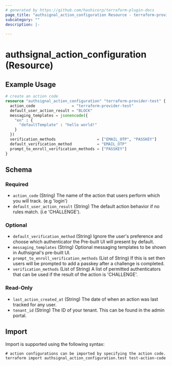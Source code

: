 ```yaml
---
# generated by https://github.com/hashicorp/terraform-plugin-docs
page_title: "authsignal_action_configuration Resource - terraform-provider-authsignal"
subcategory: ""
description: |-
  
---
```


# authsignal_action_configuration (Resource)



## Example Usage

```terraform
# create an action code
resource "authsignal_action_configuration" "terraform-provider-test" {
  action_code                = "terraform-provider-test"
  default_user_action_result = "BLOCK"
  messaging_templates = jsonencode({
    "en" : {
      "defaultTemplate" : "hello world!"
    }
  })
  verification_methods                  = ["EMAIL_OTP", "PASSKEY"]
  default_verification_method           = "EMAIL_OTP"
  prompt_to_enroll_verification_methods = ["PASSKEY"]
}
```

<!-- schema generated by tfplugindocs -->
## Schema

### Required

- `action_code` (String) The name of the action that users perform which you will track. (e.g 'login')
- `default_user_action_result` (String) The default action behavior if no rules match. (i.e 'CHALLENGE').

### Optional

- `default_verification_method` (String) Ignore the user's preference and choose which authenticator the Pre-built UI will present by default.
- `messaging_templates` (String) Optional messaging templates to be shown in Authsignal's pre-built UI.
- `prompt_to_enroll_verification_methods` (List of String) If this is set then users will be prompted to add a passkey after a challenge is completed.
- `verification_methods` (List of String) A list of permitted authenticators that can be used if the result of the action is 'CHALLENGE'.

### Read-Only

- `last_action_created_at` (String) The date of when an action was last tracked for any user.
- `tenant_id` (String) The ID of your tenant. This can be found in the admin portal.

## Import

Import is supported using the following syntax:

```shell
# action configurations can be imported by specifying the action code.
terraform import authsignal_action_configuration.test test-action-code
```
